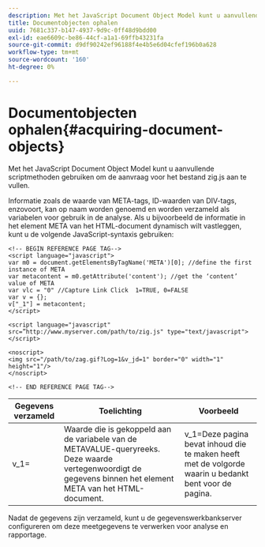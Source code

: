 ```yaml
---
description: Met het JavaScript Document Object Model kunt u aanvullende scriptmethoden gebruiken om de aanvraag voor het bestand zig.js aan te vullen.
title: Documentobjecten ophalen
uuid: 7681c337-b147-4937-9d9c-0ff48d9bdd00
exl-id: eae6609c-be86-44cf-a1a1-69ffb43231fa
source-git-commit: d9df90242ef96188f4e4b5e6d04cfef196b0a628
workflow-type: tm+mt
source-wordcount: '160'
ht-degree: 0%

---
```


# Documentobjecten ophalen{#acquiring-document-objects}

Met het JavaScript Document Object Model kunt u aanvullende scriptmethoden gebruiken om de aanvraag voor het bestand zig.js aan te vullen.

Informatie zoals de waarde van META-tags, ID-waarden van DIV-tags, enzovoort, kan op naam worden genoemd en worden verzameld als variabelen voor gebruik in de analyse. Als u bijvoorbeeld de informatie in het element META van het HTML-document dynamisch wilt vastleggen, kunt u de volgende JavaScript-syntaxis gebruiken:

```
<!-- BEGIN REFERENCE PAGE TAG--> 
<script language="javascript"> 
var m0 = document.getElementsByTagName('META')[0]; //define the first instance of META 
var metacontent = m0.getAttribute('content'); //get the ‘content’ value of META 
var vlc = "0" //Capture Link Click  1=TRUE, 0=FALSE 
var v = {}; 
v["_1"] = metacontent; 
</script> 
 
<script language="javascript" src=”http://www.myserver.com/path/to/zig.js" type="text/javascript"></script> 
 
<noscript> 
<img src="/path/to/zag.gif?Log=1&v_jd=1" border="0" width="1" height="1"/> 
</noscript> 
 
<!-- END REFERENCE PAGE TAG-->
```

| Gegevens verzameld | Toelichting | Voorbeeld |
|---|---|---|
| v_1= | Waarde die is gekoppeld aan de variabele van de METAVALUE-queryreeks. Deze waarde vertegenwoordigt de gegevens binnen het element META van het HTML-document. | v_1=Deze pagina bevat inhoud die te maken heeft met de volgorde waarin u bedankt bent voor de pagina. |

Nadat de gegevens zijn verzameld, kunt u de gegevenswerkbankserver configureren om deze meetgegevens te verwerken voor analyse en rapportage.
